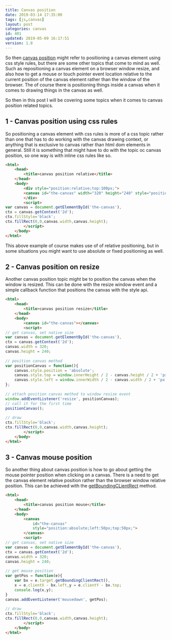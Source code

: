 ```yaml
---
title: Canvas position
date: 2019-03-14 17:35:00
tags: [js,canvas]
layout: post
categories: canvas
id: 401
updated: 2019-05-09 16:17:51
version: 1.8
---
```


So then [canvas position](https://stackoverflow.com/questions/17265803/how-to-position-canvas-using-relative-absolute-positioning) might refer to positioning a canvas element using css style rules, but there are some other topics that come to mind as well. Such as repositioning a canvas element on a browser window resize, and also how to get a mouse or touch pointer event location relative to the current position of the canvas element rather than the window of the browser. The of course there is positioning things inside a canvas when it comes to drawing things in the canvas as well. 

So then in this post I will be covering some topics when it comes to canvas position related topics.

<!-- more -->

## 1 - Canvas position using css rules

So positioning a canvas element with css rules is more of a css topic rather than one that has to do working with the canvas drawing context, or anything that is exclusive to canvas rather than html dom elements in general. Still it is something that might have to do with the topic oc canvas position, so one way is with inline css rules like so.

```html
<html>
    <head>
        <title>canvas position relative</title>
    </head>
    <body>
        <div style="position:relative;top:100px;">
        <canvas id="the-canvas" width="320" height="240" style="position:relative; left:50px;"></canvas>
        </div>
        <script>
var canvas = document.getElementById('the-canvas'),
ctx = canvas.getContext('2d');
ctx.fillStyle='black';
ctx.fillRect(0,0,canvas.width,canvas.height);
        </script>
    </body>
</html>
```

This above example of course makes use of of relative positioning, but in some situations you might want to use absolute or fixed positioning as well.

## 2 - Canvas position on resize

Another canvas position topic might be to position the canvas when the window is resized. This can be done with the resize window event and a simple callback function that positions the canvas with the style api.

```html
<html>
    <head>
        <title>canvas position resize</title>
    </head>
    <body>
        <canvas id="the-canvas"></canvas>
        <script>
// get canvas, set native size
var canvas = document.getElementById('the-canvas'),
ctx = canvas.getContext('2d');
canvas.width = 320;
canvas.height = 240;
 
// position canvas method
var positionCanvas = function(){
    canvas.style.position = 'absolute';
    canvas.style.top = window.innerHeight / 2 - canvas.height / 2 + 'px';
    canvas.style.left = window.innerWidth / 2 - canvas.width / 2 + 'px';
};
 
// attach position canvas method to window resize event
window.addEventListener('resize', positionCanvas);
// call it for the first time
positionCanvas();
 
// draw
ctx.fillStyle='black';
ctx.fillRect(0,0,canvas.width,canvas.height);
        </script>
    </body>
</html>
```

## 3 - Canvas mouse position

So another thing about canvas position is how to go about getting the mouse pointer position when clicking on a canvas. There is a need to get the canvas element relative position rather than the browser window relative position. This can be achieved with the [getBoundingCLientRect](https://developer.mozilla.org/en-US/docs/Web/API/Element/getBoundingClientRect) method.

```html
<html>
    <head>
        <title>canvas position mouse</title>
    </head>
    <body>
        <canvas 
            id="the-canvas" 
            style="position:absolute;left:50px;top:50px;">
        </canvas>
        <script>
// get canvas, set native size
var canvas = document.getElementById('the-canvas'),
ctx = canvas.getContext('2d');
canvas.width = 320;
canvas.height = 240;
 
// get mouse position
var getPos = function(e){
    var bx = e.target.getBoundingClientRect(),
    x = e.clientX - bx.left,y = e.clientY - bx.top;
    console.log(x,y);
}
canvas.addEventListener('mousedown', getPos);
 
// draw
ctx.fillStyle='black';
ctx.fillRect(0,0,canvas.width,canvas.height);
        </script>
    </body>
</html>
```